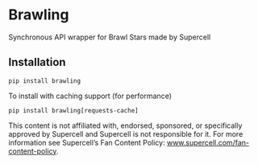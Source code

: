 # Brawling

Synchronous API wrapper for Brawl Stars made by Supercell

## Installation

```
pip install brawling
```

To install with caching support (for performance)

```
pip install brawling[requests-cache]
```


This content is not affiliated with, endorsed, sponsored, or specifically approved by Supercell and Supercell is not responsible for it. For more information see Supercell’s Fan Content Policy: www.supercell.com/fan-content-policy.